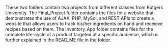 These two folders contain two projects from different classes from Rutgers University. The Final_Project folder contains the files for a website that demonstrates the use of AJAX, PHP, MySql, and REST APIs to create a website that allows users to track his/her ingredients on hand and receieve recipes based on them. The Inventory_App folder contains files for the complete life-cycle of a product targeted at a specific audience, which is further explained in the READ_ME file in the folder.  

